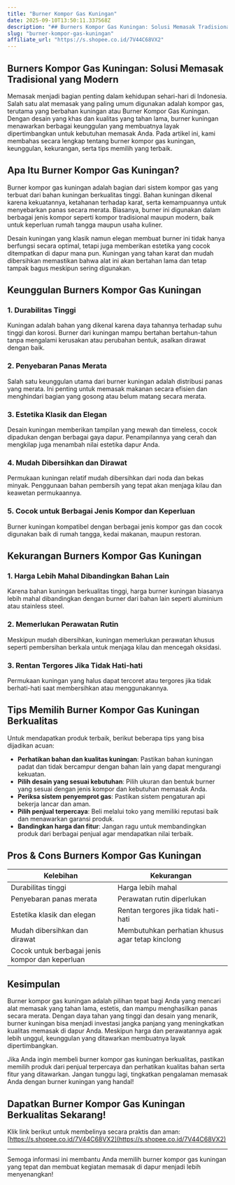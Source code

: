 ```yaml
---
title: "Burner Kompor Gas Kuningan"
date: 2025-09-10T13:50:11.337568Z
description: "## Burners Kompor Gas Kuningan: Solusi Memasak Tradisional yang Modern..."
slug: "burner-kompor-gas-kuningan"
affiliate_url: "https://s.shopee.co.id/7V44C68VX2"
---
```

## Burners Kompor Gas Kuningan: Solusi Memasak Tradisional yang Modern

Memasak menjadi bagian penting dalam kehidupan sehari-hari di Indonesia. Salah satu alat memasak yang paling umum digunakan adalah kompor gas, terutama yang berbahan kuningan atau Burner Kompor Gas Kuningan. Dengan desain yang khas dan kualitas yang tahan lama, burner kuningan menawarkan berbagai keunggulan yang membuatnya layak dipertimbangkan untuk kebutuhan memasak Anda. Pada artikel ini, kami membahas secara lengkap tentang burner kompor gas kuningan, keunggulan, kekurangan, serta tips memilih yang terbaik.

## Apa Itu Burner Kompor Gas Kuningan?

Burner kompor gas kuningan adalah bagian dari sistem kompor gas yang terbuat dari bahan kuningan berkualitas tinggi. Bahan kuningan dikenal karena kekuatannya, ketahanan terhadap karat, serta kemampuannya untuk menyebarkan panas secara merata. Biasanya, burner ini digunakan dalam berbagai jenis kompor seperti kompor tradisional maupun modern, baik untuk keperluan rumah tangga maupun usaha kuliner.

Desain kuningan yang klasik namun elegan membuat burner ini tidak hanya berfungsi secara optimal, tetapi juga memberikan estetika yang cocok ditempatkan di dapur mana pun. Kuningan yang tahan karat dan mudah dibersihkan memastikan bahwa alat ini akan bertahan lama dan tetap tampak bagus meskipun sering digunakan.

## Keunggulan Burners Kompor Gas Kuningan

### 1. Durabilitas Tinggi
Kuningan adalah bahan yang dikenal karena daya tahannya terhadap suhu tinggi dan korosi. Burner dari kuningan mampu bertahan bertahun-tahun tanpa mengalami kerusakan atau perubahan bentuk, asalkan dirawat dengan baik.

### 2. Penyebaran Panas Merata
Salah satu keunggulan utama dari burner kuningan adalah distribusi panas yang merata. Ini penting untuk memasak makanan secara efisien dan menghindari bagian yang gosong atau belum matang secara merata.

### 3. Estetika Klasik dan Elegan
Desain kuningan memberikan tampilan yang mewah dan timeless, cocok dipadukan dengan berbagai gaya dapur. Penampilannya yang cerah dan mengkilap juga menambah nilai estetika dapur Anda.

### 4. Mudah Dibersihkan dan Dirawat
Permukaan kuningan relatif mudah dibersihkan dari noda dan bekas minyak. Penggunaan bahan pembersih yang tepat akan menjaga kilau dan keawetan permukaannya.

### 5. Cocok untuk Berbagai Jenis Kompor dan Keperluan
Burner kuningan kompatibel dengan berbagai jenis kompor gas dan cocok digunakan baik di rumah tangga, kedai makanan, maupun restoran.

## Kekurangan Burners Kompor Gas Kuningan

### 1. Harga Lebih Mahal Dibandingkan Bahan Lain
Karena bahan kuningan berkualitas tinggi, harga burner kuningan biasanya lebih mahal dibandingkan dengan burner dari bahan lain seperti aluminium atau stainless steel.

### 2. Memerlukan Perawatan Rutin
Meskipun mudah dibersihkan, kuningan memerlukan perawatan khusus seperti pembersihan berkala untuk menjaga kilau dan mencegah oksidasi.

### 3. Rentan Tergores Jika Tidak Hati-hati
Permukaan kuningan yang halus dapat tercoret atau tergores jika tidak berhati-hati saat membersihkan atau menggunakannya.

## Tips Memilih Burner Kompor Gas Kuningan Berkualitas

Untuk mendapatkan produk terbaik, berikut beberapa tips yang bisa dijadikan acuan:

- **Perhatikan bahan dan kualitas kuningan**: Pastikan bahan kuningan padat dan tidak bercampur dengan bahan lain yang dapat mengurangi kekuatan.
- **Pilih desain yang sesuai kebutuhan**: Pilih ukuran dan bentuk burner yang sesuai dengan jenis kompor dan kebutuhan memasak Anda.
- **Periksa sistem penyemprot gas**: Pastikan sistem pengaturan api bekerja lancar dan aman.
- **Pilih penjual terpercaya**: Beli melalui toko yang memiliki reputasi baik dan menawarkan garansi produk.
- **Bandingkan harga dan fitur**: Jangan ragu untuk membandingkan produk dari berbagai penjual agar mendapatkan nilai terbaik.

## Pros & Cons Burners Kompor Gas Kuningan

| Kelebihan                                | Kekurangan                                     |
|-------------------------------------------|----------------------------------------------|
| Durabilitas tinggi                       | Harga lebih mahal                          |
| Penyebaran panas merata                  | Perawatan rutin diperlukan                |
| Estetika klasik dan elegan               | Rentan tergores jika tidak hati-hati      |
| Mudah dibersihkan dan dirawat           | Membutuhkan perhatian khusus agar tetap kinclong |
| Cocok untuk berbagai jenis kompor dan keperluan |                                              |

## Kesimpulan

Burner kompor gas kuningan adalah pilihan tepat bagi Anda yang mencari alat memasak yang tahan lama, estetis, dan mampu menghasilkan panas secara merata. Dengan daya tahan yang tinggi dan desain yang menarik, burner kuningan bisa menjadi investasi jangka panjang yang meningkatkan kualitas memasak di dapur Anda. Meskipun harga dan perawatannya agak lebih unggul, keunggulan yang ditawarkan membuatnya layak dipertimbangkan.

Jika Anda ingin membeli burner kompor gas kuningan berkualitas, pastikan memilih produk dari penjual terpercaya dan perhatikan kualitas bahan serta fitur yang ditawarkan. Jangan tunggu lagi, tingkatkan pengalaman memasak Anda dengan burner kuningan yang handal!

## Dapatkan Burner Kompor Gas Kuningan Berkualitas Sekarang!

Klik link berikut untuk membelinya secara praktis dan aman: [https://s.shopee.co.id/7V44C68VX2](https://s.shopee.co.id/7V44C68VX2)

---

Semoga informasi ini membantu Anda memilih burner kompor gas kuningan yang tepat dan membuat kegiatan memasak di dapur menjadi lebih menyenangkan!